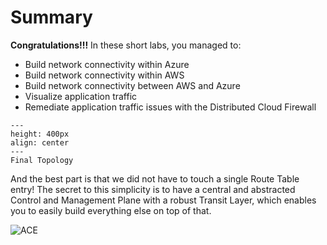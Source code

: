 # Summary  

**Congratulations!!!**  In these short labs, you managed to:

* Build network connectivity within Azure
* Build network connectivity within AWS
* Build network connectivity between AWS and Azure
* Visualize application traffic
* Remediate application traffic issues with the Distributed Cloud Firewall

```{figure} images/finaltopology.png
---
height: 400px
align: center
---
Final Topology
```

And the best part is that we did not have to touch a single Route Table entry! The secret to this simplicity is to have a central and abstracted Control and Management Plane with a robust Transit Layer, which enables you to easily build everything else on top of that.

![ACE](../../docs/_logos/ace_associate_banner.png)
